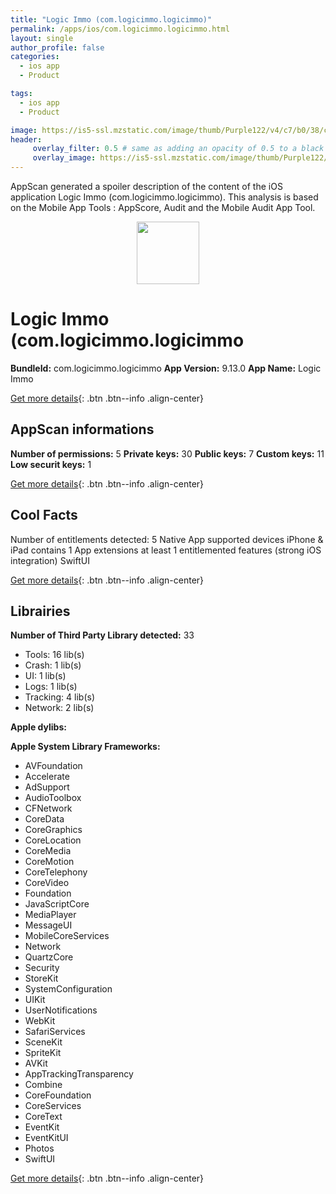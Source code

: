 ```yaml
---
title: "Logic Immo (com.logicimmo.logicimmo)"
permalink: /apps/ios/com.logicimmo.logicimmo.html
layout: single
author_profile: false
categories: 
  - ios app 
  - Product 

tags: 
  - ios app 
  - Product 

image: https://is5-ssl.mzstatic.com/image/thumb/Purple122/v4/c7/b0/38/c7b038f0-5d99-e632-9494-9234677f4cbf/AppIcon-1x_U007emarketing-5-0-85-220.png/512x512bb.jpg
header: 
     overlay_filter: 0.5 # same as adding an opacity of 0.5 to a black background
     overlay_image: https://is5-ssl.mzstatic.com/image/thumb/Purple122/v4/c7/b0/38/c7b038f0-5d99-e632-9494-9234677f4cbf/AppIcon-1x_U007emarketing-5-0-85-220.png/512x512bb.jpg
---
```

AppScan generated a spoiler description of the content of the iOS application Logic Immo (com.logicimmo.logicimmo). This analysis is based on the Mobile App Tools : AppScore, Audit and the Mobile Audit App Tool.

  
  
<div style="text-align: center;"><img src="https://is5-ssl.mzstatic.com/image/thumb/Purple122/v4/c7/b0/38/c7b038f0-5d99-e632-9494-9234677f4cbf/AppIcon-1x_U007emarketing-5-0-85-220.png/512x512bb.jpg" width="100" height="100"></div>  
  
# Logic Immo (com.logicimmo.logicimmo

**BundleId:** com.logicimmo.logicimmo
**App Version:** 9.13.0
**App Name:** Logic Immo


[Get more details](/pricing.html){: .btn .btn--info .align-center}  
  
## AppScan informations 

**Number of permissions:** 5
**Private keys:** 30
**Public keys:** 7
**Custom keys:** 11
**Low securit keys:** 1
  
[Get more details](/pricing.html){: .btn .btn--info .align-center}

## Cool Facts

Number of entitlements detected: 5
Native App
supported devices iPhone & iPad
contains 1 App extensions
at least 1 entitlemented features (strong iOS integration)
SwiftUI
  
[Get more details](/pricing.html){: .btn .btn--info .align-center}

## Librairies 
**Number of Third Party Library detected:** 33
- Tools: 16 lib(s)
- Crash: 1 lib(s)
- UI: 1 lib(s)
- Logs: 1 lib(s)
- Tracking: 4 lib(s)
- Network: 2 lib(s)

**Apple dylibs:**


**Apple System Library Frameworks:**
- AVFoundation
- Accelerate
- AdSupport
- AudioToolbox
- CFNetwork
- CoreData
- CoreGraphics
- CoreLocation
- CoreMedia
- CoreMotion
- CoreTelephony
- CoreVideo
- Foundation
- JavaScriptCore
- MediaPlayer
- MessageUI
- MobileCoreServices
- Network
- QuartzCore
- Security
- StoreKit
- SystemConfiguration
- UIKit
- UserNotifications
- WebKit
- SafariServices
- SceneKit
- SpriteKit
- AVKit
- AppTrackingTransparency
- Combine
- CoreFoundation
- CoreServices
- CoreText
- EventKit
- EventKitUI
- Photos
- SwiftUI


  
[Get more details](/pricing.html){: .btn .btn--info .align-center}


